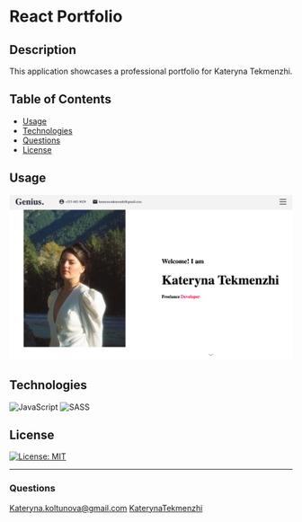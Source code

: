 # React Portfolio

## Description
This application showcases a professional portfolio for Kateryna Tekmenzhi. 

## Table of Contents
* [Usage](#usage)
* [Technologies](#technologies)
* [Questions](#questions)
* [License](#license)
## Usage

![screeshot](./public/assets/portfolio.png)

## Technologies
![JavaScript](https://img.shields.io/badge/javascript-%23323330.svg?style=for-the-badge&logo=javascript&logoColor=%23F7DF1E)
![SASS](https://img.shields.io/badge/SASS-hotpink.svg?style=for-the-badge&logo=SASS&logoColor=white)

## License
[![License: MIT](https://img.shields.io/badge/License-MIT-yellow.svg)](https://opensource.org/licenses/MIT)

---
### Questions
Kateryna.koltunova@gmail.com
[KaterynaTekmenzhi](https://github.com/KaterynaTekmenzhi)
